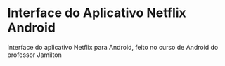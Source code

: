 # Interface do Aplicativo Netflix Android

Interface do aplicativo Netflix para Android, feito no curso de Android do professor Jamilton

